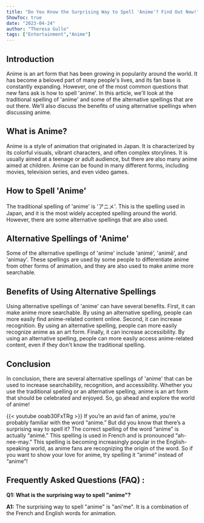 ```yaml
---
title: "Do You Know the Surprising Way to Spell 'Anime'? Find Out Now!"
ShowToc: true 
date: "2023-04-24"
author: "Theresa Gullo" 
tags: ["Entertainment","Anime"]
---
```

## Introduction

Anime is an art form that has been growing in popularity around the world. It has become a beloved part of many people's lives, and its fan base is constantly expanding. However, one of the most common questions that new fans ask is how to spell 'anime'. In this article, we'll look at the traditional spelling of 'anime' and some of the alternative spellings that are out there. We'll also discuss the benefits of using alternative spellings when discussing anime. 

## What is Anime?

Anime is a style of animation that originated in Japan. It is characterized by its colorful visuals, vibrant characters, and often complex storylines. It is usually aimed at a teenage or adult audience, but there are also many anime aimed at children. Anime can be found in many different forms, including movies, television series, and even video games. 

## How to Spell 'Anime'

The traditional spelling of 'anime' is 'アニメ'. This is the spelling used in Japan, and it is the most widely accepted spelling around the world. However, there are some alternative spellings that are also used. 

## Alternative Spellings of 'Anime'

Some of the alternative spellings of 'anime' include 'animé', 'animē', and 'animay'. These spellings are used by some people to differentiate anime from other forms of animation, and they are also used to make anime more searchable. 

## Benefits of Using Alternative Spellings

Using alternative spellings of 'anime' can have several benefits. First, it can make anime more searchable. By using an alternative spelling, people can more easily find anime-related content online. Second, it can increase recognition. By using an alternative spelling, people can more easily recognize anime as an art form. Finally, it can increase accessibility. By using an alternative spelling, people can more easily access anime-related content, even if they don't know the traditional spelling. 

## Conclusion

In conclusion, there are several alternative spellings of 'anime' that can be used to increase searchability, recognition, and accessibility. Whether you use the traditional spelling or an alternative spelling, anime is an art form that should be celebrated and enjoyed. So, go ahead and explore the world of anime!

{{< youtube ooab30FxTRg >}} 
If you’re an avid fan of anime, you’re probably familiar with the word “anime.” But did you know that there’s a surprising way to spell it? The correct spelling of the word “anime” is actually “animé.” This spelling is used in French and is pronounced “ah-nee-may.” This spelling is becoming increasingly popular in the English-speaking world, as anime fans are recognizing the origin of the word. So if you want to show your love for anime, try spelling it “animé” instead of “anime”!

## Frequently Asked Questions (FAQ) :
**Q1: What is the surprising way to spell "anime"?**

**A1:** The surprising way to spell "anime" is "ani'me". It is a combination of the French and English words for animation.





